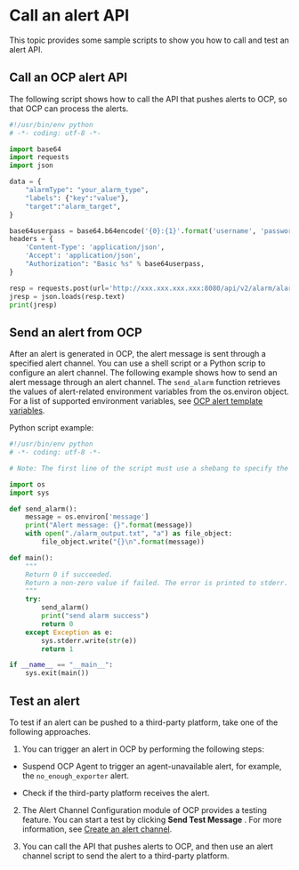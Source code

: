 Call an alert API
======================================

This topic provides some sample scripts to show you how to call and test an alert API.

Call an OCP alert API
------------------------------------------

The following script shows how to call the API that pushes alerts to OCP, so that OCP can process the alerts.

```python
#!/usr/bin/env python
# -*- coding: utf-8 -*-

import base64
import requests
import json

data = {
    "alarmType": "your_alarm_type",
    "labels": {"key":"value"},
    "target":"alarm_target",
}

base64userpass = base64.b64encode('{0}:{1}'.format('username', 'password'))
headers = {
    'Content-Type': 'application/json',
    'Accept': 'application/json',
    "Authorization": "Basic %s" % base64userpass,
}

resp = requests.post(url='http://xxx.xxx.xxx.xxx:8080/api/v2/alarm/alarms', headers=headers, data=json.dumps(data))
jresp = json.loads(resp.text)
print(jresp)
```



Send an alert from OCP
-------------------------------------------

After an alert is generated in OCP, the alert message is sent through a specified alert channel. You can use a shell script or a Python scrip to configure an alert channel. The following example shows how to send an alert message through an alert channel. The `send_alarm` function retrieves the values of alert-related environment variables from the os.environ object. For a list of supported environment variables, see [OCP alert template variables](../12.appendix/5.ocp-alert-template-variables.md).

Python script example:

```python
#!/usr/bin/env python
# -*- coding: utf-8 -*-

# Note: The first line of the script must use a shebang to specify the program to use. Only Python and bash are supported.

import os
import sys

def send_alarm():
    message = os.environ['message']
    print("Alert message: {}".format(message))
    with open("./alarm_output.txt", "a") as file_object:
        file_object.write("{}\n".format(message))

def main():
    """
    Return 0 if succeeded.
    Return a non-zero value if failed. The error is printed to stderr.
    """
    try:
        send_alarm()
        print("send alarm success")
        return 0
    except Exception as e:
        sys.stderr.write(str(e))
        return 1

if __name__ == "__main__":
    sys.exit(main())
```



Test an alert
----------------------------------

To test if an alert can be pushed to a third-party platform, take one of the following approaches.

1. You can trigger an alert in OCP by performing the following steps:

* Suspend OCP Agent to trigger an agent-unavailable alert, for example, the `no_enough_exporter` alert.



* Check if the third-party platform receives the alert.






2. The Alert Channel Configuration module of OCP provides a testing feature. You can start a test by clicking **Send Test Message** . For more information, see [Create an alert channel](../9.use-alert-management/8.create-alarm-channel.md).

3. You can call the API that pushes alerts to OCP, and then use an alert channel script to send the alert to a third-party platform.
